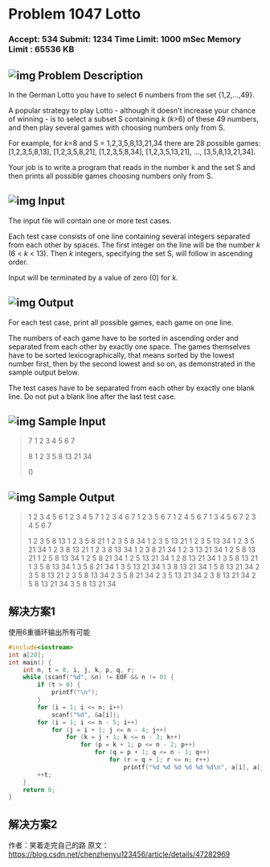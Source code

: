 # Problem 1047 Lotto

### Accept: 534    Submit: 1234 Time Limit: 1000 mSec    Memory Limit : 65536 KB

## ![img](http://acm.fzu.edu.cn/image/prodesc.gif) Problem Description

In the German Lotto you have to select 6 numbers from the set {1,2,...,49}.

A popular strategy to play Lotto - although it doesn't increase your chance of winning - is to select a subset S containing *k* (*k*>6) of these 49 numbers, and then play several games with choosing numbers only from S.



For example, for *k*=8 and S = 1,2,3,5,8,13,21,34 there are 28 possible games: [1,2,3,5,8,13], [1,2,3,5,8,21], [1,2,3,5,8,34], [1,2,3,5,13,21], ..., [3,5,8,13,21,34].



Your job is to write a program that reads in the number k and the set S and then prints all possible games choosing numbers only from S.



## ![img](http://acm.fzu.edu.cn/image/prodesc.gif) Input

The input file will contain one or more test cases.

Each test case consists of one line containing several integers separated from each other by spaces. The first integer on the line will be the number *k* (6 < *k* < 13). Then *k* integers, specifying the set S, will follow in ascending order.

Input will be terminated by a value of zero (0) for *k*.



## ![img](http://acm.fzu.edu.cn/image/prodesc.gif) Output

For each test case, print all possible games, each game on one line.

The numbers of each game have to be sorted in ascending order and separated from each other by exactly one space. The games themselves have to be sorted lexicographically, that means sorted by the lowest number first, then by the second lowest and so on, as demonstrated in the sample output below.

The test cases have to be separated from each other by exactly one blank line. Do not put a blank line after the last test case.



## ![img](http://acm.fzu.edu.cn/image/prodesc.gif) Sample Input

> 7 1 2 3 4 5 6 7
>
> 8 1 2 3 5 8 13 21 34
>
> 0 

## ![img](http://acm.fzu.edu.cn/image/prodesc.gif) Sample Output

> 1 2 3 4 5 6
> 1 2 3 4 5 7
> 1 2 3 4 6 7
> 1 2 3 5 6 7
> 1 2 4 5 6 7
> 1 3 4 5 6 7
> 2 3 4 5 6 7
>
> 1 2 3 5 8 13
> 1 2 3 5 8 21
> 1 2 3 5 8 34
> 1 2 3 5 13 21
> 1 2 3 5 13 34
> 1 2 3 5 21 34
> 1 2 3 8 13 21
> 1 2 3 8 13 34
> 1 2 3 8 21 34
> 1 2 3 13 21 34
> 1 2 5 8 13 21
> 1 2 5 8 13 34
> 1 2 5 8 21 34
> 1 2 5 13 21 34
> 1 2 8 13 21 34
> 1 3 5 8 13 21
> 1 3 5 8 13 34
> 1 3 5 8 21 34
> 1 3 5 13 21 34
> 1 3 8 13 21 34
> 1 5 8 13 21 34
> 2 3 5 8 13 21
> 2 3 5 8 13 34
> 2 3 5 8 21 34
> 2 3 5 13 21 34
> 2 3 8 13 21 34
> 2 5 8 13 21 34
> 3 5 8 13 21 34

## 解决方案1

使用6重循环输出所有可能

```cpp
#include<iostream>
int a[20];
int main() {
	int n, t = 0, i, j, k, p, q, r;
	while (scanf("%d", &n) != EOF && n != 0) {
		if (t > 0) {
			printf("\n");
		}
		for (i = 1; i <= n; i++)
			scanf("%d", &a[i]);
		for (i = 1; i <= n - 5; i++)
			for (j = i + 1; j <= n - 4; j++)
				for (k = j + 1; k <= n - 3; k++)
					for (p = k + 1; p <= n - 2; p++)
						for (q = p + 1; q <= n - 1; q++)
							for (r = q + 1; r <= n; r++)
								printf("%d %d %d %d %d %d\n", a[i], a[j], a[k], a[p], a[q], a[r]);
		++t;
	}
	return 0;
}
```

## 解决方案2

作者：笑着走完自己的路 
原文：https://blog.csdn.net/chenzhenyu123456/article/details/47282969 